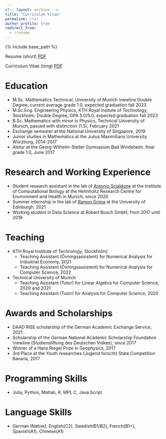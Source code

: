 ```yaml
---
<!-- layout: archive -->
title: "Curriculum Vitae"
permalink: /cv/
author_profile: true
redirect_from:
  - /resume
---
```


{% include base_path %}

Resume (short) [PDF]()

Curriculum Vitae (long) [PDF]()


Education
======
* M.Sc. Mathematics Technical, University of Munich \newline Double Degree, current average grade 1.0, expected graduation fall 2023
* M.Sc.Eng. Engineering Physics, KTH Royal Insitute of Technology, Stockholm, Double Degree, GPA 5.0/5.0, expected graduation fall 2023
* B.Sc. Mathematics with minor in Physics, Technical University of  Munich, passed with distinction (1.5), February 2021
* Exchange semester at the National University of Singapore, 2019
* Junior studies in Mathematics at the Julius Maximilians University Würzburg, 2014-2017
* Abitur at the Georg-Wilhelm-Steller Gymnasium Bad Windsheim. final grade 1.0, June 2017

Research and Working Experience
======
* Student research assistant in the lab of [Antonio Scialdone](https://www.helmholtz-munich.de/en/ies/research-groups/scialdone-lab) at the Institute of Computational Biology at the Helmholtz Research Centre for Environment and Health in Munich, since 2020
* Summer internship in the lab of [Ramon Grima](https://www.ed.ac.uk/profile/ramon-grima) at the University of Edinburgh, 2021
* Working student in Data Science at Robert Bosch GmbH, from 2017 until 2019


Teaching
======
* KTH Royal Institute of Technology, Stockholm}
  * Teaching Assistant (Övningsassistent) for Numerical Analysis for Industrial Economy, 2021
  * Teaching Assistant (Övningsassistent) for Numerical Analysis for Computer Science, 2022
* Technical University of Munich
  * Teaching Assistant (Tutor) for Linear Algebra for Computer Science, 2020 and 2021
  * Teaching Assistant (Tutor) for Analysis for Computer Science, 2020

Awards and Scholarships
======
* DAAD RISE scholarship of the German Academic Exchange Service, 2021
* Scholarship of the German National Academic Scholarship Foundation \newline (Studienstiftung des Deutschen Volkes), since 2017
* Winner of a Hans Riegel Prize in Geophysics, 2017
* 3rd Place at the Youth researches (Jugend forscht) State Competition Bavaria, 2017

Programming Skills
======
* Julia, Python, Matlab, R, MPI, C, Java Script

Language Skills
======
* German (Native), English(C2), Swedish(B1/B2), French(B1+), Spanish(A1), Chinese(A1)
